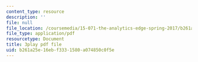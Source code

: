 ```yaml
---
content_type: resource
description: ''
file: null
file_location: /coursemedia/15-071-the-analytics-edge-spring-2017/b261a25e16ebf3331580a074850c0f5e_ee6E6aUGpm0.pdf
file_type: application/pdf
resourcetype: Document
title: 3play pdf file
uid: b261a25e-16eb-f333-1580-a074850c0f5e
---
```

